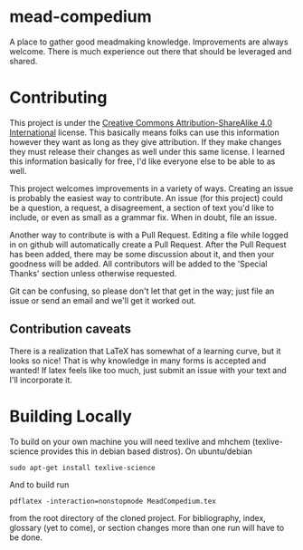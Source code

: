 # mead-compedium

A place to gather good meadmaking knowledge. Improvements are always welcome.
There is much experience out there that should be leveraged and shared.

# Contributing
This project is under the [Creative Commons Attribution-ShareAlike 4.0 International](https://creativecommons.org/licenses/by-sa/4.0/) license. This basically means folks can use this information however they want as long as they give attribution. If they make changes they must release their changes as well under this same license. I learned this information basically for free, I'd like everyone else to be able to as well.

This project welcomes improvements in a variety of ways. Creating an issue is probably the easiest way to contribute.
An issue (for this project) could be a question, a request, a disagreement, a section of text you'd like to include,
or even as small as a grammar fix. When in doubt, file an issue.

Another way to contribute is with a Pull Request. Editing a file while logged in on github will automatically 
create a Pull Request. After the Pull Request has been added, there may be some discussion about it, and then
your goodness will be added. All contributors will be added to the 'Special Thanks' section unless otherwise requested.

Git can be confusing, so please don't let that get in the way; just file an issue or send an email and we'll get it worked out.

## Contribution caveats
There is a realization that LaTeX has somewhat of a learning curve, but it looks so nice! That is why knowledge in many forms is accepted and wanted! If latex feels like too much, just submit an issue with your text and I'll incorporate it.


# Building Locally
To build on your own machine you will need texlive and mhchem (texlive-science provides this in debian based distros).
On ubuntu/debian
```
sudo apt-get install texlive-science
```
And to build run
```
pdflatex -interaction=nonstopmode MeadCompedium.tex
```
from the root directory of the cloned project. For bibliography, index, glossary (yet to come), or section changes more than one run will have to be done.

